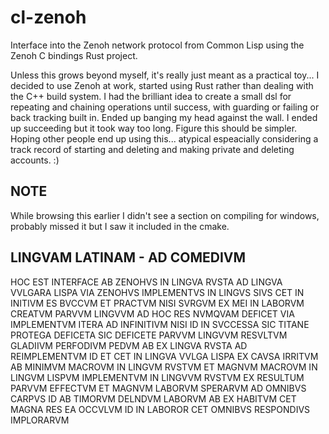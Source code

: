 # cl-zenoh
Interface into the Zenoh network protocol from Common Lisp using the Zenoh C bindings Rust project.

Unless this grows beyond myself, it's really just meant as a practical toy...
I decided to use Zenoh at work, started using Rust rather than dealing with
the C++ build system. I had the brilliant idea to create a small dsl for
repeating and chaining operations until success, with guarding or failing
or back tracking built in. Ended up banging my head against the wall. I
ended up succeeding but it took way too long. Figure this should be simpler.
Hoping other people end up using this... atypical espeacially considering a
track record of starting and deleting and making private and deleting accounts.
:)

NOTE
----
While browsing this earlier I didn't see a section on compiling for windows,
probably missed it but I saw it included in the cmake.


LINGVAM LATINAM - AD COMEDIVM
-----------------------------
HOC EST INTERFACE AB ZENOHVS IN LINGVA RVSTA AD LINGVA VVLGARA LISPA VIA
ZENOHVS IMPLEMENTVS IN LINGVS SIVS CET IN INITIVM ES BVCCVM ET PRACTVM NISI
SVRGVM EX MEI IN LABORVM CREATVM PARVVM LINGVVM AD HOC RES NVMQVAM DEFICET
VIA IMPLEMENTVM ITERA AD INFINITIVM NISI ID IN SVCCESSA SIC TITANE PROTEGA
DEFICETA SIC DEFICETE PARVVM LINGVVM RESVLTVM GLADIIVM PERFODIVM PEDVM AB
EX LINGVA RVSTA AD REIMPLEMENTVM ID ET CET IN LINGVA VVLGA LISPA EX CAVSA
IRRITVM AB MINIMVM MACROVM IN LINGVM RVSTVM ET MAGNVM MACROVM IN LINGVM
LISPVM IMPLEMENTVM IN LINGVVM RVSTVM EX RESULTUM PARVVM EFFECTVM ET MAGNVM
LABORVM SPERARVM AD OMNIBVS CARPVS ID AB TIMORVM DELNDVM LABORVM AB EX
HABITVM CET MAGNA RES EA OCCVLVM ID IN LABOROR CET OMNIBVS RESPONDIVS
IMPLORARVM
